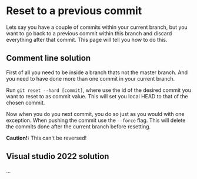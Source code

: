 # Reset to a previous commit

Lets say you have a couple of commits within your current branch, but you want to go back to a previous commit within this branch and discard everything after that commit. This page will tell you how to do this.

## Comment line solution

First of all you need to be inside a branch thats not the master branch. And you need to have done more than one commit in your current branch. 

Run `git reset --hard [commit]`, where use the id of the desired commit you want to reset to as commit value. This will set you local HEAD to that of the chosen commit. 

Now when you do you next commit, you do so just as you would with one exception. When pushing the commit use the `--force` flag. This will delete the commits done after the current branch before resetting. 

**Caution!:** This can't be reversed! 

## Visual studio 2022 solution

...